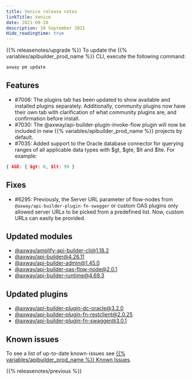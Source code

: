 ```yaml
---
title: Venice release notes
linkTitle: Venice
date: 2021-09-10
description: 10 September 2021
Hide_readingtime: true
---
```


{{% releasenotes/upgrade %}}
To update the {{% variables/apibuilder_prod_name %}} CLI, execute the following command:

```bash
axway pm update
```
## Features

* #7006: The plugins tab has been updated to show available and installed plugins separately. Additionally, community plugins now have their own tab with clarification of what community plugins are, and confirmation before install.
* #7030: The @axway/api-builder-plugin-invoke-flow plugin will now be included in new {{% variables/apibuilder_prod_name %}} projects by default.
* #7035: Added support to the Oracle database connector for querying ranges of all applicable data types with $gt, $gte, $lt and $lte. For example:
```json
{ AGE: { $gt: 0, $lt: 99 }
```

## Fixes

* #6295: Previously, the Server URL parameter of flow-nodes from `@axway/api-builder-plugin-fn-swagger` or custom OAS plugins only allowed server URLs to be picked from a predefined list. Now, custom URLs can easily be provided.

## Updated modules

* [@axway/amplify-api-builder-cli@1.18.2](https://www.npmjs.com/package/@axway/amplify-api-builder-cli/v/1.18.2)
* [@axway/api-builder@4.26.11](https://www.npmjs.com/package/@axway/api-builder/v/4.26.11)
* [@axway/api-builder-admin@1.45.0](https://www.npmjs.com/package/@axway/api-builder-admin/v/1.45.0)
* [@axway/api-builder-oas-flow-node@2.0.1](https://www.npmjs.com/package/@axway/api-builder-oas-flow-node/v/2.0.1)
* [@axway/api-builder-runtime@4.69.3](https://www.npmjs.com/package/@axway/api-builder-runtime/v/4.69.3)

## Updated plugins

* [@axway/api-builder-plugin-dc-oracle@3.2.0](https://www.npmjs.com/package/@axway/api-builder-plugin-dc-oracle/v/3.2.0)
* [@axway/api-builder-plugin-fn-restclient@2.0.25](https://www.npmjs.com/package/@axway/api-builder-plugin-fn-restclient/v/2.0.25)
* [@axway/api-builder-plugin-fn-swagger@3.0.1](https://www.npmjs.com/package/@axway/api-builder-plugin-fn-swagger/v/3.0.1)

## Known issues

To see a list of up-to-date known-issues see [{{% variables/apibuilder_prod_name %}} Known Issues](/docs/known_issues).

{{% releasenotes/previous %}}
